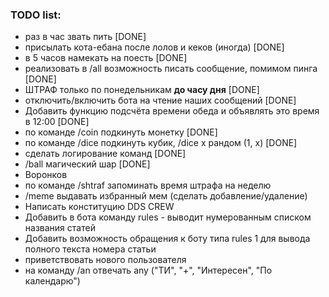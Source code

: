 ### TODO list:
* раз в час звать пить [DONE]
* присылать кота-ебана после лолов и кеков (иногда) [DONE]
* в 5 часов намекать на поесть [DONE]
* реализовать в /all возможность писать сообщение, помимом пинга [DONE] 
* ШТРАФ только по понедельникам **до часу дня** [DONE] 
* отключить/включить бота на чтение наших сообщений [DONE]
* Добавить функцию подсчёта времени обеда и объявлять это время в 12:00 [DONE]
* по команде /coin подкинуть монетку [DONE]
* по команде /dice подкинуть кубик, /dice x рандом (1, x) [DONE]
* сделать логирование команд [DONE]
* /ball магический шар [DONE]
* Воронков
* по команде /shtraf <id> <min> запоминать время штрафа на неделю
* /meme выдавать избранный мем (сделать добавление/удаление)
* Написать конституцию DDS CREW
* Добавить в бота команду rules - выводит нумерованным списком названия статей
* Добавить возможность обращения к боту типа rules 1 для вывода полного текста номера статьи
* приветствовать нового пользователя
* на команду /an отвечать any ("ТИ", "+", "Интересен", "По календарю")
